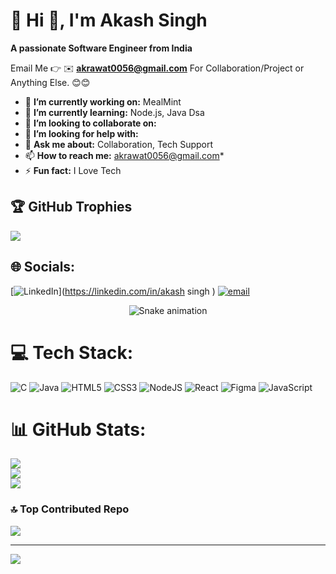 # 💫 Hi 👋, I'm Akash Singh
**A passionate Software Engineer from India**

Email Me 👉 ✉️ **akrawat0056@gmail.com** For Collaboration/Project or Anything Else. 😊😊

- 🔭 **I’m currently working on:** MealMint
- 🌱 **I’m currently learning:** Node.js, Java Dsa
- 👯 **I’m looking to collaborate on:** 
- 🤔 **I’m looking for help with:** 
- 💬 **Ask me about:** Collaboration, Tech Support
- 📫 **How to reach me:** akrawat0056@gmail.com*
- ⚡ **Fun fact:** I Love Tech

## 🏆 GitHub Trophies
![](https://github-profile-trophy.vercel.app/?username=AkashSingh2218271&theme=radical&no-frame=false&no-bg=true&margin-w=4)

## 🌐 Socials:
[![LinkedIn](https://img.shields.io/badge/LinkedIn-%230077B5.svg?logo=linkedin&logoColor=white)](https://linkedin.com/in/akash singh ) [![email](https://img.shields.io/badge/Email-D14836?logo=gmail&logoColor=white)](mailto:akrawat0056@gmail.com) 
<!-- Snake Game Repo View -->

<div align="center">
  <img src="https://profile-readme-generator.com/assets/snake.svg" alt="Snake animation" />
</div>

# 💻 Tech Stack:
![C](https://img.shields.io/badge/c-%2300599C.svg?style=flat&logo=c&logoColor=white) ![Java](https://img.shields.io/badge/java-%23ED8B00.svg?style=flat&logo=openjdk&logoColor=white) ![HTML5](https://img.shields.io/badge/html5-%23E34F26.svg?style=flat&logo=html5&logoColor=white) ![CSS3](https://img.shields.io/badge/css3-%231572B6.svg?style=flat&logo=css3&logoColor=white) ![NodeJS](https://img.shields.io/badge/node.js-6DA55F?style=flat&logo=node.js&logoColor=white) ![React](https://img.shields.io/badge/react-%2320232a.svg?style=flat&logo=react&logoColor=%2361DAFB) ![Figma](https://img.shields.io/badge/figma-%23F24E1E.svg?style=flat&logo=figma&logoColor=white) ![JavaScript](https://img.shields.io/badge/javascript-%23323330.svg?style=flat&logo=javascript&logoColor=%23F7DF1E)
# 📊 GitHub Stats:
![](https://github-readme-stats.vercel.app/api?username=AkashSingh2218271&theme=dark&hide_border=false&include_all_commits=true&count_private=false)<br/>
![](https://nirzak-streak-stats.vercel.app/?user=AkashSingh2218271&theme=dark&hide_border=false)<br/>
![](https://github-readme-stats.vercel.app/api/top-langs/?username=AkashSingh2218271&theme=dark&hide_border=false&include_all_commits=true&count_private=false&layout=compact)

### 🔝 Top Contributed Repo
![](https://github-contributor-stats.vercel.app/api?username=AkashSingh2218271&limit=5&theme=dark&combine_all_yearly_contributions=true)

---
[![](https://visitcount.itsvg.in/api?id=AkashSingh2218271&icon=0&color=0)](https://visitcount.itsvg.in)

<!-- Proudly created with GPRM ( https://gprm.itsvg.in ) -->
